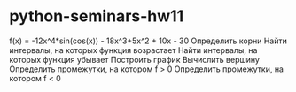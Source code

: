 # python-seminars-hw11
f(x) = -12x^4*sin(cos(x)) - 18x^3+5x^2 + 10x - 30 
Определить корни 
Найти интервалы, на которых функция возрастает
Найти интервалы, на которых функция убывает
Построить график
Вычислить вершину
Определить промежутки, на котором f > 0
Определить промежутки, на котором f < 0
